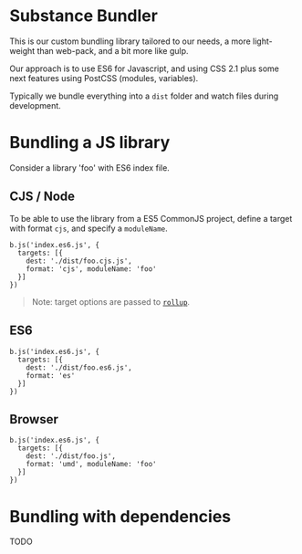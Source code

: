 # Substance Bundler

This is our custom bundling library tailored to our needs, a more light-weight than web-pack, and a bit more like gulp.

Our approach is to use ES6 for Javascript, and using CSS 2.1 plus some next features using PostCSS (modules, variables).

Typically we bundle everything into a `dist` folder and watch files during development.

# Bundling a JS library

Consider a library 'foo' with ES6 index file.

## CJS / Node

To be able to use the library from a ES5 CommonJS project, define a target
with format `cjs`, and specify a `moduleName`.

```
b.js('index.es6.js', {
  targets: [{
    dest: './dist/foo.cjs.js',
    format: 'cjs', moduleName: 'foo'
  }]
})
```

> Note: target options are passed to [`rollup`](https://github.com/rollup/rollup/wiki/Command-Line-Interface#targets).

## ES6

```
b.js('index.es6.js', {
  targets: [{
    dest: './dist/foo.es6.js',
    format: 'es'
  }]
})
```

## Browser

```
b.js('index.es6.js', {
  targets: [{
    dest: './dist/foo.js',
    format: 'umd', moduleName: 'foo'
  }]
})
```

# Bundling with dependencies

TODO